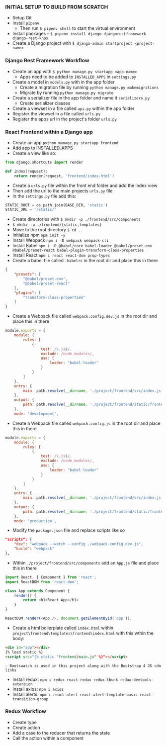 ### INITIAL SETUP TO BUILD FROM SCRATCH
- Setup Git
- Install `pipenv`
    - Then run `$ pipenv shell` to start the virtual environment
- Install packages - `$ pipenv install django djangorestframework django-rest-knox`
- Create a Django project with `$ django-admin startproject <project-name>`

### Django Rest Framework Workflow
- Create an app with `$ python manage.py startapp <app-name>`
    - Apps need to be added to `INSTALLED_APPS` in `settings.py`
- Create a model in `models.py` with in the app folder
    - Create a migration file by running `python manage.py makemigrations`
    - Migrate by running `python manage.py migrate`
- Create a serializer file in the app folder and name it `serializers.py`
    - Create serializer classes
- Create a viewset in a file called `api.py` within the app folder
- Register the viewset in a file called `urls.py`
- Register the apps url in the project's folder `urls.py`

### React Frontend within a Django app
- Create an app `python manage.py startapp frontend`
- Add app to INSTALLED_APPS
- Create a view like so:
```python
from django.shortcuts import render

def index(request):
    return render(request, 'frontend/index.html')
```
- Create a `urls.py` file within the front end folder and add the index view
- Then add the url to the main projects `urls.py` file
- In the `settings.py` file add this:
```python
STATIC_ROOT = os.path.join(BASE_DIR, 'static')
STATIC_URL = '/static/'
```
- Create directories with `$ mkdir -p ./frontend/src/components`
- `$ mkdir -p ./frontend/{static,templates}`
- Move to the root directory `$ cd ..`
- Initialize npm `npm init -y`
- Install Webpack `npm i -D webpack webpack-cli`
- Install Babel `npm i -D @babel/core babel-loader @babel/preset-env @babel/preset-react babel-plugin-transform-class-properties`
- Install React `npm i react react-dom prop-types`
- Create a babel file called `.babelrc` in the root dir and place this in there
```json
{
    "presets": [
        "@babel/preset-env",
        "@babel/preset-react"
    ],
    "plugins": [
        "transform-class-properties"
    ]
}
```
- Create a Webpack file called `webpack.config.dev.js` in the root dir and place this in there
```javascript
module.exports = {
    module: {
        rules: [
            {
                test: /\.js$/,
                exclude: /node_modules/,
                use: {
                    loader: "babel-loader"
                }
            }
        ]
    },
    entry: {
        main: path.resolve(__dirname, './project/frontend/src/index.js')
    },
    output: {
        path: path.resolve(__dirname, './project/frontend/static/frontend/main.js')
    },
    mode: 'development',
```
- Create a Webpack file called `webpack.config.js` in the root dir and place this in there
```javascript
module.exports = {
    module: {
        rules: [
            {
                test: /\.js$/,
                exclude: /node_modules/,
                use: {
                    loader: "babel-loader"
                }
            }
        ]
    },
    entry: {
        main: path.resolve(__dirname, './project/frontend/src/index.js')
    },
    output: {
        path: path.resolve(__dirname, './project/frontend/static/frontend/main.js')
    },
    mode: 'production',
```
- Modify the `package.json` file and replace scripts like so
```json
"scripts": {
    "dev": "webpack --watch --config ./webpack.config.dev.js",
    "build": "webpack"
},
```
- Within `./project/frontend/src/components` add an `App.js` file and place this in there
```javascript
import React, { Component } from 'react';
import ReactDOM from 'react-dom';

class App extends Component {
    render() {
        return <h1>React App</h1>
    }
}

ReactDOM.render(<App />, document.getElementById('app'));
```
- Create a html boilerplate called `index.html` within `project\frontend\templates\frontend\index.html` with this wthin the body:
```html
<div id="app"></div>
{% load static %}
<script src="{% static "frontend/main.js" %}"></script>
```
    - Bootswatch is used in this project along with the Bootstrap 4 JS cdn links
- Install redux: `npm i redux react-redux redux-thunk redux-devtools-extension`
- Install axios: `npm i axios`
- Install alerts: `npm i react-alert react-alert-template-basic react-transition-group`

### Redux Workflow
- Create type
- Create action
- Add a case to the reducer that returns the state
- Call the action within a component
